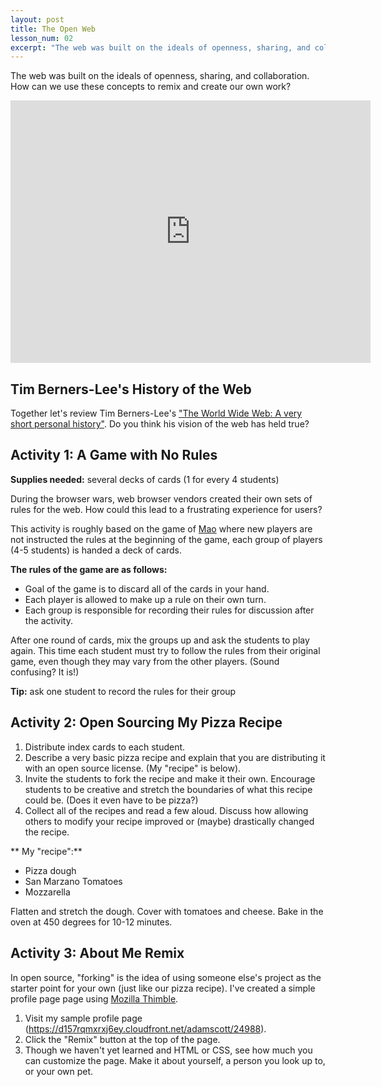 ```yaml
---
layout: post
title: The Open Web
lesson_num: 02
excerpt: "The web was built on the ideals of openness, sharing, and collaboration. How can we use these concepts to remix and create our own work?"
---
```


<p class="lead">The web was built on the ideals of openness, sharing, and collaboration. How can we use these concepts to remix and create our own work?</p>

<!--more-->

<iframe src="https://slid.es/ascott1/dmd1070-02/embed" width="576" height="420" scrolling="no" frameborder="0" webkitallowfullscreen mozallowfullscreen allowfullscreen></iframe>

## Tim Berners-Lee's History of the Web

Together let's review Tim Berners-Lee's ["The World Wide Web: A very short personal history"](http://www.w3.org/People/Berners-Lee/ShortHistory.html). Do you think his vision of the web has held true?

## Activity 1: A Game with No Rules

**Supplies needed:** several decks of cards (1 for every 4 students)

During the browser wars, web browser vendors created their own sets of rules for the web. How could this lead to a frustrating experience for users?

This activity is roughly based on the game of [Mao](https://en.wikipedia.org/wiki/Mao_(card_game)) where new players are not instructed the rules at the beginning of the game, each group of players (4-5 students) is handed a deck of cards.

**The rules of the game are as follows:**

- Goal of the game is to discard all of the cards in your hand.
- Each player is allowed to make up a rule on their own turn.
- Each group is responsible for recording their rules for discussion after the activity.

After one round of cards, mix the groups up and ask the students to play again. This time each student must try to follow the rules from their original game, even though they may vary from the other players. (Sound confusing? It is!)

**Tip:** ask one student to record the rules for their group

## Activity 2: Open Sourcing My Pizza Recipe

1. Distribute index cards to each student.
2. Describe a very basic pizza recipe and explain that you are distributing it with an open source license. (My "recipe" is below).
3. Invite the students to fork the recipe and make it their own. Encourage students to be creative and stretch the boundaries of what this recipe could be. (Does it even have to be pizza?)
4. Collect all of the recipes and read a few aloud. Discuss how allowing others to modify your recipe improved or (maybe) drastically changed the recipe.

** My "recipe":**

- Pizza dough
- San Marzano Tomatoes
- Mozzarella

Flatten and stretch the dough. Cover with tomatoes and cheese. Bake in the oven at 450 degrees for 10-12 minutes.

## Activity 3: About Me Remix

In open source, "forking" is the idea of using someone else's project as the starter point for your own (just like our pizza recipe). I've created a simple profile page page using [Mozilla Thimble](https://thimble.webmaker.org/).

1. Visit my sample profile page (https://d157rqmxrxj6ey.cloudfront.net/adamscott/24988).
2. Click the "Remix" button at the top of the page.
3. Though we haven't yet learned and HTML or CSS, see how much you can customize the page. Make it about yourself, a person you look up to, or your own pet.
